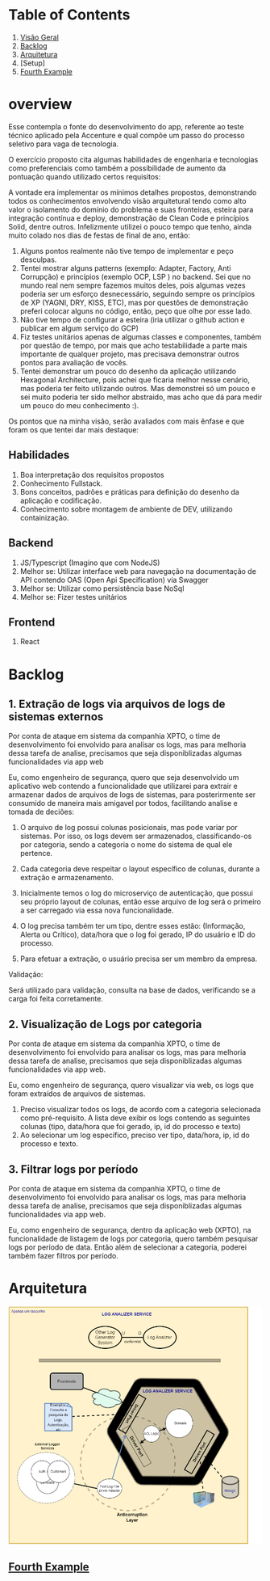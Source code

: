 # Table of Contents
1. [Visão Geral](#overview)
2. [Backlog](#example2)
3. [Arquitetura](#third-example)
4. [Setup] 
5. [Fourth Example](#fourth-examplehttpwwwfourthexamplecom)


# overview

Esse contempla o fonte do desenvolvimento do app, referente ao teste técnico aplicado pela Accenture e qual compõe um passo do processo seletivo para vaga de tecnologia.

O exercício proposto cita algumas habilidades de engenharia e tecnologias como preferenciais como também a possibilidade de aumento da pontuação quando utilizado certos requisitos:

A vontade era implementar os mínimos detalhes propostos, demonstrando todos os conhecimentos envolvendo visão arquitetural tendo como alto valor o isolamento do domínio do problema e suas fronteiras, esteira para integração contínua e deploy, demonstração de Clean Code e princípios Solid, dentre outros. Infelizmente utilizei o pouco tempo que tenho, ainda muito colado nos dias de festas de final de ano, então:

1. Alguns pontos realmente não tive tempo de implementar e peço desculpas.
2. Tentei mostrar alguns patterns (exemplo: Adapter, Factory, Anti Corrupção) e princípios (exemplo OCP, LSP ) no backend. Sei que no mundo real nem sempre fazemos muitos deles, pois algumas vezes poderia ser um esforço desnecessário, seguindo sempre os princípios de XP (YAGNI, DRY, KISS, ETC), mas por questões de demonstração preferi colocar alguns no código, então, peço que olhe por esse lado.
3. Não tive tempo de configurar a esteira (iria utilizar o github action e publicar em algum serviço do GCP)
4. Fiz testes unitários apenas de algumas classes e componentes, também por questão de tempo, por mais que acho testabilidade a parte mais importante de qualquer projeto, mas precisava demonstrar outros pontos para avaliação de vocês.
5. Tentei demonstrar um pouco do desenho da aplicação utilizando Hexagonal Architecture, pois achei que ficaria melhor nesse cenário, mas poderia ter feito utilizando outros. Mas demonstrei só um pouco e sei muito poderia ter sido melhor abstraido, mas acho que dá para medir um pouco do meu conhecimento :).

Os pontos que na minha visão, serão avaliados com mais ênfase e que foram os que tentei dar mais destaque:

## Habilidades

1. Boa interpretação dos requisitos propostos
2. Conhecimento Fullstack.
3. Bons conceitos, padrões e práticas para definição do desenho da aplicação e codificação. 
4. Conhecimento sobre montagem de ambiente de DEV, utilizando containização.


## Backend

1. JS/Typescript (Imagino que com NodeJS)
2. Melhor se: Utilizar interface web para navegação na documentação de API contendo OAS (Open Api Specification) via Swagger  
3. Melhor se: Utilizar como persistência base NoSql
4. Melhor se: Fizer testes unitários

## Frontend

1. React


# Backlog

## 1. Extração de logs via arquivos de logs de sistemas externos

Por conta de ataque em sistema da companhia XPTO, o time de desenvolvimento foi envolvido para analisar os logs, mas para melhoria dessa tarefa de analise, precisamos que seja disponiblizadas algumas funcionalidades via app web

Eu, como engenheiro de segurança, quero que seja desenvolvido um aplicativo web contendo a funcionalidade que utilizarei para extrair e armazenar dados de arquivos de logs de sistemas, para posterirmente ser consumido de maneira mais amigavel por todos, facilitando analise e tomada de deciões:

1. O arquivo de log possui colunas posicionais, mas pode variar por sistemas. Por isso, os logs devem ser armazenados, classificando-os por categoria, sendo a categoria o nome do sistema de qual ele pertence. 

2. Cada categoria deve respeitar o layout específico de colunas, durante a extração e armazenamento.

3. Inicialmente temos o log do microserviço de autenticação, que possui seu próprio layout de colunas, então esse arquivo de log será o primeiro a ser carregado via essa nova funcionalidade.

4. O log precisa também ter um tipo, dentre esses estão: (Informação, Alerta ou Crítico), data/hora que o log foi gerado, IP do usuário e ID do processo.


5. Para efetuar a extração, o usuário precisa ser um membro da empresa.

Validação:

Será utilizado para validação, consulta na base de dados, verificando se a carga foi feita corretamente.

## 2. Visualização de Logs por categoria

Por conta de ataque em sistema da companhia XPTO, o time de desenvolvimento foi envolvido para analisar os logs, mas para melhoria dessa tarefa de analise, precisamos que seja disponiblizadas algumas funcionalidades via app web.

Eu, como engenheiro de segurança, quero visualizar via web, os logs que foram extraídos de arquivos de sistemas. 

1. Preciso visualizar todos os logs, de acordo com a categoria selecionada como pré-requisito. A lista deve exibir os logs contendo as seguintes colunas (tipo, data/hora que foi gerado, ip, id do processo e texto)
2. Ao selecionar um log específico, preciso ver tipo, data/hora, ip, id do processo e texto.

## 3. Filtrar logs por período

Por conta de ataque em sistema da companhia XPTO, o time de desenvolvimento foi envolvido para analisar os logs, mas para melhoria dessa tarefa de analise, precisamos que seja disponiblizadas algumas funcionalidades via app web.

Eu, como engenheiro de segurança, dentro da aplicação web (XPTO), na funcionalidade de listagem de logs por categoria, quero também pesquisar logs por período de data. Então além de selecionar a categoria, poderei também fazer filtros por período.

# Arquitetura
![Alternate image text](https://github.com/fernandoPrudente/loganalizer/blob/master/readme-images/arc-diagram.png)

## [Fourth Example](http://www.fourthexample.com) 